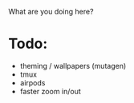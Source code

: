 What are you doing here?

# Todo:

- theming / wallpapers (mutagen)
- tmux
- airpods
- faster zoom in/out
